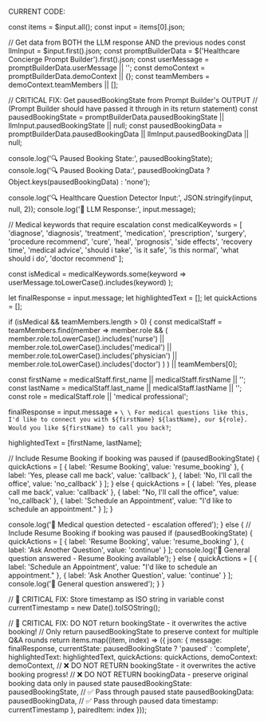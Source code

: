 CURRENT CODE:

const items = $input.all();
const input = items[0].json;

// Get data from BOTH the LLM response AND the previous nodes
const llmInput = $input.first().json;
const promptBuilderData = $('Healthcare Concierge Prompt Builder').first().json;
const userMessage = promptBuilderData.userMessage || '';
const demoContext = promptBuilderData.demoContext || {};
const teamMembers = demoContext.teamMembers || [];

// CRITICAL FIX: Get pausedBookingState from Prompt Builder's OUTPUT
// (Prompt Builder should have passed it through in its return statement)
const pausedBookingState = promptBuilderData.pausedBookingState || llmInput.pausedBookingState || null;
const pausedBookingData = promptBuilderData.pausedBookingData || llmInput.pausedBookingData || null;

console.log('🔍 Paused Booking State:', pausedBookingState);
console.log('🔍 Paused Booking Data:', pausedBookingData ? Object.keys(pausedBookingData) : 'none');

console.log('🔍 Healthcare Question Detector Input:', JSON.stringify(input, null, 2));
console.log('💬 LLM Response:', input.message);

// Medical keywords that require escalation
const medicalKeywords = [
  'diagnose', 'diagnosis', 'treatment', 'medication', 'prescription',
  'surgery', 'procedure recommend', 'cure', 'heal', 'prognosis',
  'side effects', 'recovery time', 'medical advice', 'should i take',
  'is it safe', 'is this normal', 'what should i do', 'doctor recommend'
];

const isMedical = medicalKeywords.some(keyword =>
  userMessage.toLowerCase().includes(keyword)
);

let finalResponse = input.message;
let highlightedText = [];
let quickActions = [];

if (isMedical && teamMembers.length > 0) {
  const medicalStaff = teamMembers.find(member =>
    member.role && (
      member.role.toLowerCase().includes('nurse') ||
      member.role.toLowerCase().includes('medical') ||
      member.role.toLowerCase().includes('physician') ||
      member.role.toLowerCase().includes('doctor')
    )
  ) || teamMembers[0];

  const firstName = medicalStaff.first_name || medicalStaff.firstName || '';
  const lastName = medicalStaff.last_name || medicalStaff.lastName || '';
  const role = medicalStaff.role || 'medical professional';

  finalResponse = input.message + `\
\
For medical questions like this, I'd like to connect you with ${firstName} ${lastName}, our ${role}. Would you like ${firstName} to call you back?`;

  highlightedText = [firstName, lastName];

  // Include Resume Booking if booking was paused
  if (pausedBookingState) {
    quickActions = [
      { label: 'Resume Booking', value: 'resume_booking' },
      { label: 'Yes, please call me back', value: 'callback' },
      { label: 'No, I\'ll call the office', value: 'no_callback' }
    ];
  } else {
    quickActions = [
      { label: 'Yes, please call me back', value: 'callback' },
      { label: "No, I'll call the office", value: 'no_callback' },
      { label: 'Schedule an Appointment', value: "I'd like to schedule an appointment." }
    ];
  }

  console.log('🏥 Medical question detected - escalation offered');
} else {
  // Include Resume Booking if booking was paused
  if (pausedBookingState) {
    quickActions = [
      { label: 'Resume Booking', value: 'resume_booking' },
      { label: 'Ask Another Question', value: 'continue' }
    ];
    console.log('💬 General question answered - Resume Booking available');
  } else {
    quickActions = [
      { label: 'Schedule an Appointment', value: "I'd like to schedule an appointment." },
      { label: 'Ask Another Question', value: 'continue' }
    ];
    console.log('💬 General question answered');
  }
}

// 🚨 CRITICAL FIX: Store timestamp as ISO string in variable
const currentTimestamp = new Date().toISOString();

// 🚨 CRITICAL FIX: DO NOT return bookingState - it overwrites the active booking!
// Only return pausedBookingState to preserve context for multiple Q&A rounds
return items.map((item, index) => ({
  json: {
    message: finalResponse,
    currentState: pausedBookingState ? 'paused' : 'complete',
    highlightedText: highlightedText,
    quickActions: quickActions,
    demoContext: demoContext,
    // ❌ DO NOT RETURN bookingState - it overwrites the active booking progress!
    // ❌ DO NOT RETURN bookingData - preserve original booking data only in paused state
    pausedBookingState: pausedBookingState,    // ✅ Pass through paused state
    pausedBookingData: pausedBookingData,      // ✅ Pass through paused data
    timestamp: currentTimestamp
  },
  pairedItem: index
}));